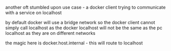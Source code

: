 another oft stumbled upon use case - a docker client trying to communicate with a service on localhost

by default docker will use a bridge network so the docker client cannot simply call localhost as the docker localhost will not be the same as the pc localhost as they are on different networks

the magic here is docker.host.internal - this will route to localhost
